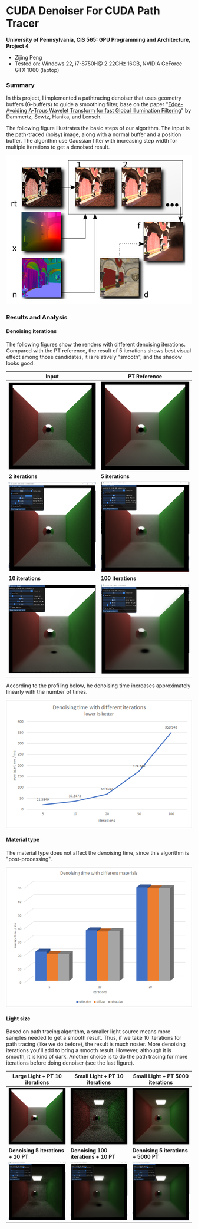 CUDA Denoiser For CUDA Path Tracer
==================================

**University of Pennsylvania, CIS 565: GPU Programming and Architecture, Project 4**

- Zijing Peng
- Tested on: Windows 22, i7-8750H@ 2.22GHz 16GB, NVIDIA GeForce GTX 1060 (laptop)

### Summary

In this project, I implemented a pathtracing denoiser that uses geometry buffers (G-buffers) to guide a smoothing filter, base on the paper "[Edge-Avoiding A-Trous Wavelet Transform for fast Global Illumination Filtering](https://jo.dreggn.org/home/2010_atrous.pdf)" by Dammertz, Sewtz, Hanika, and Lensch.

The following figure illustrates the basic steps of our algorithm. The input is the path-traced (noisy) image, along with a normal buffer and a position buffer. The algorithm use Gaussian filter with increasing step width for multiple iterations to get a denoised result.

![](/img/gbuffer.png)



### Results and Analysis

#### Denoising iterations

The following figures show the renders with different denoising iterations. Compared with the PT reference,  the result of 5 iterations shows best visual effect among those candidates, it is relatively "smooth", and the shadow looks good. 

| Input                   | PT Reference              |
| ----------------------- | ------------------------- |
| ![](/img/10samples.png) | ![](/img/5000samples.png) |
| **2 iterations**        |    **5 iterations**           |
| ![](/img/denoise2.png)  | ![](/img/denoise5.png)    |
|   **10 iterations**          |    **100 iterations**          |
| ![](/img/denoise10.png) | ![](/img/denoise100.png)  |

According to the profiling below, he denoising time increases approximately linearly with the number of times.

![](/img/perf3.png)

#### Material type

The material type does not affect the denoising time, since this algorithm is "post-processing".

![](/img/perf4.png)

#### Light size

Based on path tracing algorithm, a smaller light source means more samples needed to get a smooth result. Thus, if we take 10 iterations for path tracing (like we do before), the result is much nosier. More denoising iterations you'll add to bring a smooth result. However, although it is smooth, it is kind of dark. Another choice is to do the path tracing for more iterations before doing denoiser (see the last figure).

| Large Light + PT 10 iterations     | Small Light + PT 10 iterations       | Small Light + PT 5000 iterations     |
| ---------------------------------- | ------------------------------------ | ------------------------------------ |
| ![](/img/10samples.png)            | ![](/img/cornell10.png)              | ![](/img/cornell.png)                |
| **Denoising 5 iterations + 10 PT** | **Denoising 100 iterations + 10 PT** | **Denoising 5 iterations + 5000 PT** |
| ![](/img/smalllight5.png)          | ![](/img/smalllight100.png)          | ![](/img/smalllight5000.png)         |

